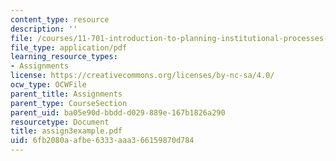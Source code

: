 ```yaml
---
content_type: resource
description: ''
file: /courses/11-701-introduction-to-planning-institutional-processes-in-developing-countries-fall-2003/6fb2080aafbe6333aaa366159870d784_assign3example.pdf
file_type: application/pdf
learning_resource_types:
- Assignments
license: https://creativecommons.org/licenses/by-nc-sa/4.0/
ocw_type: OCWFile
parent_title: Assignments
parent_type: CourseSection
parent_uid: ba05e90d-bbdd-d029-889e-167b1826a290
resourcetype: Document
title: assign3example.pdf
uid: 6fb2080a-afbe-6333-aaa3-66159870d784
---
```

